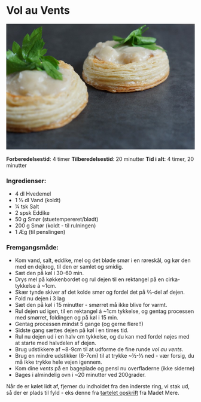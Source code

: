 # Vol au Vents

![Billede af Vol au Ventes](images/volauvent.jpg)

__Forberedelsestid__: 4 timer
__Tilberedelsestid__: 20 minutter
__Tid i alt__: 4 timer, 20 minutter

### Ingredienser:
- 4 dl Hvedemel
- 1 1⁄2 dl Vand (koldt)
- 1⁄4 tsk Salt
- 2 spsk Eddike
- 50 g Smør (stuetempereret/blødt)
- 200 g Smør (koldt - til rulningen)
- 1 Æg (til penslingen)


### Fremgangsmåde:
- Kom vand, salt, eddike, mel og det bløde smør i en røreskål, og kør den med en dejkrog, til den er samlet og smidig.
- Sæt den på køl i 30-60 min.
- Drys mel på køkkenbordet og rul dejen til en rektangel på en cirka-tykkelse á ~1cm.
- Skær tynde skiver af det kolde smør og fordel det på ⅔-del af dejen.
- Fold nu dejen i 3 lag
- Sæt den på køl i 15 minutter - smørret må ikke blive for varmt.
- Rul dejen ud igen, til en rektangel á ~1cm tykkelse, og gentag processen med smørret, foldingen og på køl i 15 min.
- Gentag processen mindst 5 gange (og gerne flere!!)
- Sidste gang sættes dejen på køl i en times tid.
- Rul nu dejen ud i en halv cm tykkelse, og du kan med fordel nøjes med at starte med halvdelen af dejen.
- Brug udstikkere af ~8-9cm til at udforme de fine runde _vol au vents_.
- Brug en mindre udstikker (6-7cm) til at trykke ~½-⅓ ned - vær forsig, du må ikke trykke hele vejen igennem.
- Kom dine _vents_ på en bageplade og pensl nu overfladerne (ikke siderne)
- Bages i almindelig ovn i ~20 minutter ved 200grader.

Når de er kølet lidt af, fjerner du indholdet fra den inderste ring, vi stak ud, så der er plads til fyld - eks denne fra [tartelet opskrift](tarteletter.md) fra Madet Mere.
